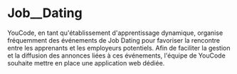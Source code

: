 # Job__Dating
YouCode, en tant qu'établissement d'apprentissage dynamique, organise fréquemment des événements de Job Dating pour favoriser la rencontre entre les apprenants et les employeurs potentiels. Afin de faciliter la gestion et la diffusion des annonces liées à ces événements, l'équipe de YouCode souhaite mettre en place une application web dédiée.